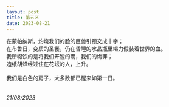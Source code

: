 ```yaml
---
layout: post
title: 第五区
date: 2023-08-21
---
```

在蒙帕纳斯，灼烧我们的脸的巨兽引颈交成十字；<br>
在布鲁日，变质的圣餐，仍在昏睡的水晶瓶里竭力假装着世界的血。<br>
我所啜饮的是将我们开膛的雨，我们的悔罪；<br>
造纸胡蜂经过住在花坛的人，上升。<br>
<br>
我们是白色的房子，大多数都已醒来如第一日。<br>
<br>
<br>
*21/08/2023*
